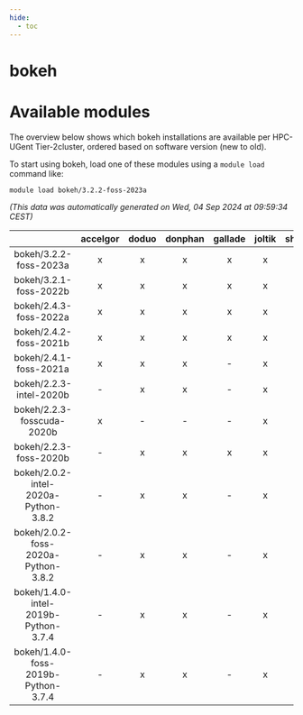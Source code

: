 ```yaml
---
hide:
  - toc
---
```


bokeh
=====

# Available modules


The overview below shows which bokeh installations are available per HPC-UGent Tier-2cluster, ordered based on software version (new to old).

To start using bokeh, load one of these modules using a `module load` command like:

```shell
module load bokeh/3.2.2-foss-2023a
```

*(This data was automatically generated on Wed, 04 Sep 2024 at 09:59:34 CEST)*  

| |accelgor|doduo|donphan|gallade|joltik|shinx|skitty|
| :---: | :---: | :---: | :---: | :---: | :---: | :---: | :---: |
|bokeh/3.2.2-foss-2023a|x|x|x|x|x|x|x|
|bokeh/3.2.1-foss-2022b|x|x|x|x|x|x|x|
|bokeh/2.4.3-foss-2022a|x|x|x|x|x|x|x|
|bokeh/2.4.2-foss-2021b|x|x|x|x|x|-|x|
|bokeh/2.4.1-foss-2021a|x|x|x|-|x|-|x|
|bokeh/2.2.3-intel-2020b|-|x|x|-|x|-|x|
|bokeh/2.2.3-fosscuda-2020b|x|-|-|-|x|-|-|
|bokeh/2.2.3-foss-2020b|-|x|x|x|x|-|x|
|bokeh/2.0.2-intel-2020a-Python-3.8.2|-|x|x|-|x|-|x|
|bokeh/2.0.2-foss-2020a-Python-3.8.2|-|x|x|-|x|-|x|
|bokeh/1.4.0-intel-2019b-Python-3.7.4|-|x|x|-|x|-|x|
|bokeh/1.4.0-foss-2019b-Python-3.7.4|-|x|x|-|x|-|x|
